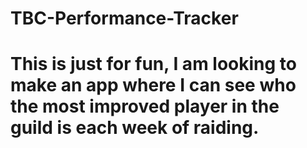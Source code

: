 # TBC-Performance-Tracker
# This is just for fun, I am looking to make an app where I can see who the most improved player in the guild is each week of raiding.
